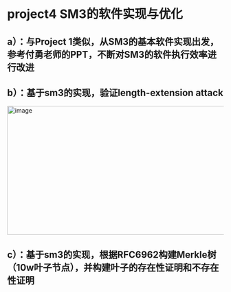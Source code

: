 # project4 SM3的软件实现与优化 
## a）：与Project 1类似，从SM3的基本软件实现出发，参考付勇老师的PPT，不断对SM3的软件执行效率进行改进

## b）：基于sm3的实现，验证length-extension attack
<img width="1375" height="300" alt="image" src="https://github.com/user-attachments/assets/74b86281-0b4b-4abd-b288-7133091d9eed" />

## c）：基于sm3的实现，根据RFC6962构建Merkle树（10w叶子节点），并构建叶子的存在性证明和不存在性证明


